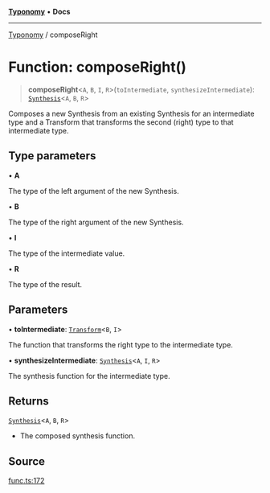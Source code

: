 [**Typonomy**](../README.md) • **Docs**

***

[Typonomy](../globals.md) / composeRight

# Function: composeRight()

> **composeRight**\<`A`, `B`, `I`, `R`\>(`toIntermediate`, `synthesizeIntermediate`): [`Synthesis`](../type-aliases/Synthesis.md)\<`A`, `B`, `R`\>

Composes a new Synthesis from an existing Synthesis for an intermediate type
and a Transform that transforms the second (right) type to that intermediate type.

## Type parameters

• **A**

The type of the left argument of the new Synthesis.

• **B**

The type of the right argument of the new Synthesis.

• **I**

The type of the intermediate value.

• **R**

The type of the result.

## Parameters

• **toIntermediate**: [`Transform`](../type-aliases/Transform.md)\<`B`, `I`\>

The function that transforms the right type to the intermediate type.

• **synthesizeIntermediate**: [`Synthesis`](../type-aliases/Synthesis.md)\<`A`, `I`, `R`\>

The synthesis function for the intermediate type.

## Returns

[`Synthesis`](../type-aliases/Synthesis.md)\<`A`, `B`, `R`\>

- The composed synthesis function.

## Source

[func.ts:172](https://github.com/softcraft-development/typonomy/blob/acdcf727a03174c2b08bbaa0b667e4ee4a469eea/src/func.ts#L172)
